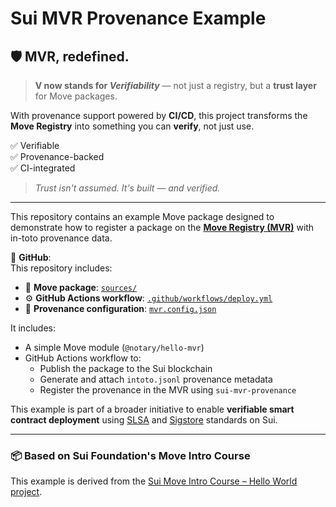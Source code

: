 # Sui MVR Provenance Example

## 🛡 MVR, redefined.

> **V now stands for _Verifiability_** — not just a registry, but a **trust layer** for Move packages.

With provenance support powered by **CI/CD**, this project transforms the **Move Registry** into something you can **verify**, not just use.

✅ Verifiable  
✅ Provenance-backed  
✅ CI-integrated

> _Trust isn't assumed. It's built — and verified._

---

This repository contains an example Move package designed to demonstrate how to register a package on the [**Move Registry (MVR)**](https://www.moveregistry.com/) with in-toto provenance data.

📁 **GitHub**:  
This repository includes:

- 🧩 **Move package**: [`sources/`](https://github.com/zktx-io/sui-mvr-example/tree/main/sources)  
- ⚙️ **GitHub Actions workflow**: [`.github/workflows/deploy.yml`](https://github.com/zktx-io/sui-mvr-example/tree/main/.github/workflows/deploy.yml)  
- 📝 **Provenance configuration**: [`mvr.config.json`](https://github.com/zktx-io/sui-mvr-example/tree/main/mvr.config.json)

It includes:

- A simple Move module (`@notary/hello-mvr`)
- GitHub Actions workflow to:
  - Publish the package to the Sui blockchain
  - Generate and attach `intoto.jsonl` provenance metadata
  - Register the provenance in the MVR using `sui-mvr-provenance`

This example is part of a broader initiative to enable **verifiable smart contract deployment** using [SLSA](https://slsa.dev) and [Sigstore](https://www.sigstore.dev/) standards on Sui.

---

### 📦 Based on Sui Foundation's Move Intro Course

This example is derived from the [Sui Move Intro Course – Hello World project](https://github.com/sui-foundation/sui-move-intro-course/tree/main/unit-one/example_projects/hello_world).
